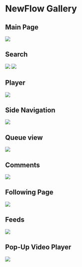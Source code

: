 # NewFlow Gallery

## Main Page
![](./1.png)

## Search
![](./2.png)
![](./3.png)

## Player
![](./4.png)

## Side Navigation

![](./5.png)

## Queue view

![](./6.png)

## Comments

![](./7.png)

## Following Page

![](./8.png)

## Feeds

![](./9.png)

## Pop-Up Video Player

![](./10.png)